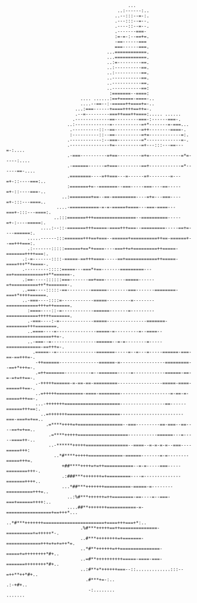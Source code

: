                                                                                                     
                                                                                                    
                                                                                                    
                                                                                                    
                                                                                                    
                                                                                                    
                                                  ...                                               
                                              ..:------:..                                          
                                             ..--:::--=-:.                                          
                                             .---:::--=--.                                          
                                             .----::--=--.                                          
                                             .-------===-                                           
                                             :=-=-:--==+=.                                          
                                             -==------===                                           
                                             ===------===.                                          
                                          ...============.                                          
                                          ...============.                                          
                                          ..:=---------==.                                          
                                          ..:----------==.                                          
                                          ..:----------==.                                          
                                          ..-----------==.                                          
                                          ..-----------==.                                          
                                          ..-----------==:                                          
                                           :=======--====:                                          
                                .... ......:==+=====-====-..                                        
                                ....--==--:-=====++====+=-..                                        
                              ...:===------+====++++==++=-.                                         
                              .--=---------===++===++====:..... ......                              
                             .-------------==---------===-:------===-.                              
                           ..:-------------=-----------=+*-------=-===...                           
                            .----------::--==----------=++--------====-.                            
                            :----------::--==----------=+=------------=:.                           
                           .------------:--===---------=*-------------=-.                           
                           .---------------+=----------=+---:::---==---=-:....                      
                           .-===----------=+==---------=+=------------=*=-----:....                 
                           .-======------=+===---------==+------------=*------==-....               
                           .========----=++===---=------=+--------=---=+-::----===:..               
                           :=======+=--=======--===-----===----==-----=+-::----===-..               
                         ..:========+==--==-=========----=+=---===----=+-:::---====..               
                       ....-===========-=-=-=====+====---===-====---===+-:::---====:.               
                      ..:::=======+++================--==========-----=+-:----=====:.               
                 ....:--::-=======+++=====-====+++===--=========-----==+=----======:.               
            .....------:::=======+++==+===--======+==========++==-======+--==+++===:.               
            .:-------:::::======+==*+====----===++=+=========++=====-=======++++===:.               
          .:-=-------::::-=====-==+++====-----==+============++=====-====+++**+====-.               
          .---------:::::=====---===*+==-------=========---==+===========++**======-.               
          .:==-----::::::===-------==+===--------=====------=+==========++*+=======-.               
          ..===----:::::-==---------======--------===-------========-===+*++++======.               
          ..-===----::::=------------=====---------=--------============+++=++======.               
            :====----::-=------------======-------=---------============+++++=======.               
            .-===----:-=-------------=====---------------=======-========+++========.               
            ..====----=---------------=====-=---------=--====--=================++=-.               
            ..-===--=-----------------======--=-=--------=-----=============-==+++=-.               
              .=====--=---------------=======-----=--=---=-----======-===-==-==+++=-.               
               -++======---------------======-=-----------------=========--==+*+++=-.               
               .=++=======----------=--=======-----=------------======-==-=-=+=++==-.               
               .-+++++======-=-==-==-=========-----------------=====-====-=====++==-.               
               ..=+++++==========-====-========-------------------=-==-=-=====+++==-.               
               ...-+++++++=====================-----------------==------======+++==:.               
                 ..=+++++++====================------------------------===-===+=+==..               
                   .=****++++=+=================--===---------==-===--==----==+=+==..               
                    .=****+++++===================-----------======---=-----====++-..               
                    ..-******+++++================--====--=-=-=-=--===----=====+++:                 
                      ..*#****+++++=============-======-------=-=--------=====+++=.                 
                         +##****++++=+=++===========--=-=-----===-----========+++-.                 
                         .:###***+++++++=+=========----=--------------=======++++..                 
                         ...*##***+++++++==========-=====-=--------==========+++=..                 
                           ..:%#***++++++=++========-==----=--===-===+======++++:..                 
                           ....##**+++++++===========-=-=================+==+++*...                 
                              ..*#***+++++++=======================+====+++===+*:..                 
                                .%#***+++++==++==============-==========+=+++++*-.                  
                                ..#***++++++++=+=======-=============+++=+=+=++*=.                  
                                ..*#**++++++=++===============-=====+=++++++++*#+..                 
                                ..=#**++++++++++=====-====-===-=======++++++++*#+..                 
                                ..:#**+*++++++===--::.............:::--=++**++*#+..                 
                                  .#***+=-:..                              .:-+#+..                 
                                   -:........                              .......                  
                                                                                                    
                                                                                                    
                                                                                                    
                                                                                                    
                                                                                                    
